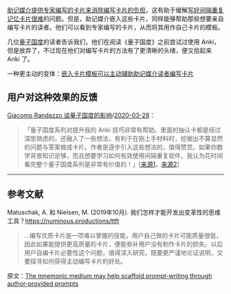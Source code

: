 [助记媒介提供专家编写的卡片来消除编写卡片的负担](https://notes.andymatuschak.org/The_mnemonic_medium_supplies_expert-authored_prompts_to_remove_the_burden_of_prompt-writing)，这有助于缓解[写好间隔重复记忆卡片很难](https://notes.andymatuschak.org/z3ntJ7w9C3uapYp1m3gy2EK6PN788guzEoUNN)的问题。但是，助记媒介嵌入这些卡片，同样能够帮助那些想要亲自编写卡片的读者。他们可以看到专家编写的卡片，从而将其用作自己卡片的模板。

几位[量子国度](https://notes.andymatuschak.org/z2fBHADWa93EZTuNzuww7V3Vi587ZyZ4FHTHm)的读者告诉我们，他们在阅读《量子国度》之前尝试过使用 Anki，但是放弃了，不过现在他们对编写卡片的方法有了更清晰的头绪，便又拾起来  Anki 了。

一种更主动的变体：[嵌入卡片模板可以主动辅助助记媒介读者编写卡片](https://notes.andymatuschak.org/z2GSNFzS3TRYHW1UGQhay6Y4J16BVRSwsjWZ)

## 用户对这种效果的反馈

[Giacomo Randazzo 谈量子国度的影响](https://notes.andymatuschak.org/z3CeV4YuXgZEJmQQ9mw6B3FV5zkJRjHu14CQc)/[2020-03-28](https://notes.andymatuschak.org/2020-03-28)：

> 「量子国度系列对提升我的 Anki 技巧非常有帮助。里面的抽认卡都是经过深思熟虑的，还融入了一些想法，有利于在刚上手材料时，挖掘出不算显然的问题与答案做成卡片。作者是逐步引入这些想法的，值得赞赏。如果你数学背景知识足够，而且想要学习如何有效使用间隔重复软件，我认为花时间看完整个量子国度系列是非常有价值的！」[[来源1](https://twitter.com/RAN3000/status/1243906206592311296)，[来源2](https://twitter.com/RAN3000/status/1243906209679376386)]

------

## 参考文献

Matuschak, A. 和 Nielsen, M. (2019年10月). 我们怎样才能开发出变革性的思维工具？https://numinous.productions/ttft

> …编写优质卡片是一项难以掌握的技能，用户自己做的卡片可能质量很低，因此如果能提供更高质量的卡片，便能弥补用户没有制作卡片的损失。以后用户自编卡片必要性这个问题，值得深入研究，既要更严谨地论证说明，又要探寻如何获得主动编写卡片的好处。

原文：[The mnemonic medium may help scaffold prompt-writing through author-provided prompts](https://notes.andymatuschak.org/z4j3bcyJfBzGdpEoQje9gaVeECfsZFgMEhBNL)